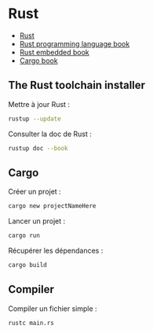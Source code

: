 # Rust

- [Rust](https://www.rust-lang.org/)
- [Rust programming language book](https://doc.rust-lang.org/book/title-page.html)
- [Rust embedded book](https://docs.rust-embedded.org/book/intro/index.html)
- [Cargo book](https://doc.rust-lang.org/cargo/index.html)

## The Rust toolchain installer

Mettre à jour Rust :

```bash
rustup --update
```

Consulter la doc de Rust :

```bash
rustup doc --book
```

## Cargo

Créer un projet :

```bash
cargo new projectNameHere
```

Lancer un projet :

```bash
cargo run
```

Récupérer les dépendances :

```bash
cargo build
```

## Compiler

Compiler un fichier simple :

```bash
rustc main.rs
```